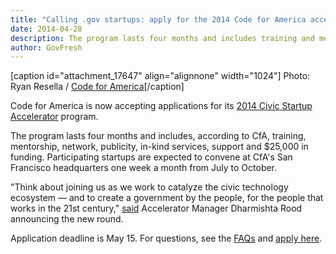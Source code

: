 ```yaml
---
title: "Calling .gov startups: apply for the 2014 Code for America accelerator"
date: 2014-04-28
description: The program lasts four months and includes training and mentorship, network and publicity, in-kind services and support and $25,000.
author: GovFresh
---
```


[caption id="attachment_17647" align="alignnone" width="1024"] Photo: Ryan Resella / <a href="codeforamerica.org">Code for America</a>[/caption]

Code for America is now accepting applications for its <a href="http://codeforamerica.org/geeks/accelerator-apply/">2014 Civic Startup Accelerator</a> program.

The program lasts four months and includes, according to CfA, training, mentorship, network, publicity, in-kind services, support and $25,000 in funding. Participating startups are expected to convene at CfA's San Francisco headquarters one week a month from July to October.

"Think about joining us as we work to catalyze the civic technology ecosystem — and to create a government by the people, for the people that works in the 21st century," <a href="http://www.codeforamerica.org/blog/2014/04/16/now-accepting-accelerator-applications/">said</a> Accelerator Manager Dharmishta Rood announcing the new round.

Application deadline is May 15. For questions, see the <a href="http://codeforamerica.org/geeks/accelerator-faq/">FAQs</a> and <a href="http://codeforamerica.org/geeks/accelerator-apply">apply here</a>.
